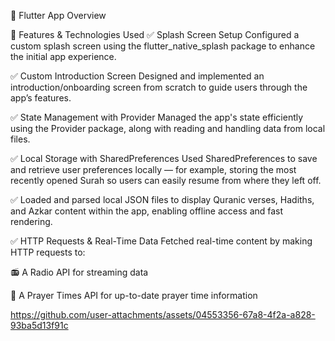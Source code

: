 📱 Flutter App Overview

🚀 Features & Technologies Used ✅ Splash Screen Setup Configured a custom splash screen using the flutter_native_splash package to enhance the initial app experience.

✅ Custom Introduction Screen Designed and implemented an introduction/onboarding screen from scratch to guide users through the app’s features.

✅ State Management with Provider Managed the app's state efficiently using the Provider package, along with reading and handling data from local files.

✅ Local Storage with SharedPreferences Used SharedPreferences to save and retrieve user preferences locally — for example, storing the most recently opened Surah so users can easily resume from where they left off.

✅ Loaded and parsed local JSON files to display Quranic verses, Hadiths, and Azkar content within the app, enabling offline access and fast rendering.

✅ HTTP Requests & Real-Time Data Fetched real-time content by making HTTP requests to:

📻 A Radio API for streaming data

🕌 A Prayer Times API for up-to-date prayer time information


https://github.com/user-attachments/assets/04553356-67a8-4f2a-a828-93ba5d13f91c

